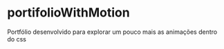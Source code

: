 # portifolioWithMotion
Portfólio desenvolvido para explorar um pouco mais as animações dentro do css
